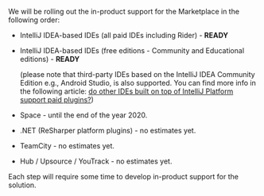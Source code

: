 [//]: # (title: What JetBrains products support paid plugins?)

We will be rolling out the in-product support for the Marketplace in the following order:

* IntelliJ IDEA-based IDEs (all paid IDEs including Rider) - **READY**

* IntelliJ IDEA-based IDEs (free editions - Community and Educational editions) - **READY**

    (please note that third-party IDEs based on the IntelliJ IDEA Community Edition e.g., Android Studio, is also supported. You can find more info in the following article: [do other IDEs built on top of IntelliJ Platform support paid plugins?](other-ides-support.md))

* Space - until the end of the year 2020.

* .NET (ReSharper platform plugins) - no estimates yet.

* TeamCity - no estimates yet.

* Hub / Upsource / YouTrack - no estimates yet.

Each step will require some time to develop in-product support for the solution.
